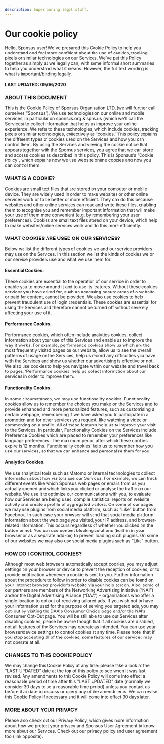 ```yaml
---
description: Super boring legal stuff.
---
```


# Our cookie policy

Hello, Sponsus user! We've prepared this Cookie Policy to help you understand and feel more confident about the use of cookies, tracking pixels or similar technologies on our Services. We’ve put this Policy together as simply as we legally can, with some informal short summaries to help you understand what it means. However, the full text wording is what is important/binding legally.

#### LAST UPDATED: 09/06/2020

### ABOUT THIS DOCUMENT

This is the Cookie Policy of Sponsus Organisation LTD, \(we will further call ourselves “Sponsus”\). We use technologies on our online and mobile services, in particular on sponsus.org & spns.us \(which we'll call the Services\) to collect information that helps us improve your online experience. We refer to these technologies, which include cookies, tracking pixels or similar technologies, collectively as “cookies.” This policy explains the different types of cookies used on the Services and how you can control them. By using the Services and viewing the cookie notice that appears together with the Sponsus services, you agree that we can store and access cookies as described in this policy. This is Sponsus’s “Cookie Policy”, which explains how we use website/online cookies and how you can control them.

### WHAT IS A COOKIE?

Cookies are small text files that are stored on your computer or mobile device. They are widely used in order to make websites or other online services work or to be better or more efficient. They can do this because websites and other online services can read and write these files, enabling them to recognise you and remember important information that will make your use of them more convenient \(e.g. by remembering your user preferences\). Cookies are small text files stored on your device, which help to make websites/online services work and do this more efficiently.

### WHAT COOKIES ARE USED ON OUR SERVICES?

Below we list the different types of cookies we and our service providers may use on the Services. In this section we list the kinds of cookies we or our service providers use and what we use them for.

#### Essential Cookies.

These cookies are essential to the operation of our service in order to enable you to move around it and to use its features. Without these cookies services you have asked for, such as accessing secure areas of a website or paid for content, cannot be provided. We also use cookies to help prevent fraudulent use of login credentials. These cookies are essential for using the Services and therefore cannot be turned off without severely affecting your use of it.

#### Performance Cookies.

Performance cookies, which often include analytics cookies, collect information about your use of this Services and enable us to improve the way it works. For example, performance cookies show us which are the most frequently visited pages on our website, allow us to see the overall patterns of usage on the Services, help us record any difficulties you have with the Services and show us whether our advertising is effective or not. We also use cookies to help you navigate within our website and travel back to pages. ‘Performance cookies’ help us collect information about our services in order to improve them. 

#### Functionality Cookies.

In some circumstances, we may use functionality cookies. Functionality cookies allow us to remember the choices you make on the Services and to provide enhanced and more personalized features, such as customising a certain webpage, remembering if we have asked you to participate in a promotion and for other services you request, like watching a video or commenting on a profile. All of these features help us to improve your visit to the Services. In particular, Functionality Cookies on the Services include Preference Cookies which are placed to remember your preferences like language preferences. The maximum period after which these cookies expire is 12 months. ‘Functionality cookies’ help us to remember how you use our services, so that we can enhance and personalise them for you.

#### Analytics Cookies.

We use analytical tools such as Matomo or internal technologies to collect information about how visitors use our Services. For example, we can track different events like which Sponsus web pages or emails from us you actually opened and which links you clicked or analyse the traffic on our website. We use it to optimize our communications with you, to evaluate how our Services are being used, compile statistical reports on website activity and create a profile of aggregated visitors. On some of our pages we may use plugins from social media platform, such as “Like” button from Facebook. In such case your browser will send that social media platform information about the web page you visited, your IP address, and browser-related information. This occurs regardless of whether you clicked on the button or not. You can use content blocking solutions \(built-in in your browser or as a separate add-on\) to prevent loading such plugins. On some of our websites we may also use social media plugins such as “Like” button.

### HOW DO I CONTROL COOKIES?

Although most web browsers automatically accept cookies, you may adjust settings on your browser or device to prevent the reception of cookies, or to provide notification whenever a cookie is sent to you. Further information about the procedure to follow in order to disable cookies can be found on your Internet browser provider’s website via your help screen. Also, some of our partners are members of the Networking Advertising Initiative \(“NAI”\) and/or the Digital Advertising Alliance \(“DAA”\) – organizations who offer a single location to opt out of receiving tailored ads. If you wish not to have your information used for the purpose of serving you targeted ads, you may opt-out by visiting the DAA's Consumer Choice page and/or the NAI’s Consumer Opt-Out page. You will be still able to use our Services after disabling cookies, please be aware though that if all cookies are disabled, not all features of the Services may operate as intended. You can use your browser/device settings to control cookies at any time. Please note, that if you stop accepting all of the cookies, some features of our services may not operate at all.

### CHANGES TO THIS COOKIE POLICY

We may change this Cookie Policy at any time: please take a look at the “LAST UPDATED” date at the top of this policy to see when it was last revised. Any amendments to this Cookie Policy will come into effect a reasonable period of time after this "LAST UPDATED" date \(normally we consider 30 days to be a reasonable time period\) unless you contact us before that date to discuss or query any of the amendments. We can revise this Cookie Policy if necessary and it will come into effect 30 days later.

### MORE ABOUT YOUR PRIVACY

Please also check out our Privacy Policy, which gives more information about how we protect your privacy and Sponsus User Agreement to know more about our Services. Check out our privacy policy and user agreement too \(link opposite\).

